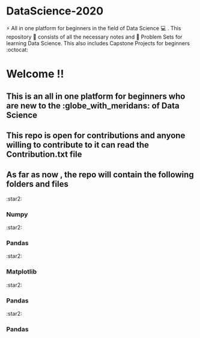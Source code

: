 # DataScience-2020
:zap: All in one platform for beginners in the field of Data Science :computer: . This repository :file_folder: consists of all the necessary notes and :notebook: Problem Sets for learning Data Science. This also includes Capstone Projects for beginners  :octocat: 

<h1> Welcome !!</h1>
<p>
  <h2>This is an all in one platform for beginners who are new to the :globe_with_meridans: of Data Science</h2>
  <h2>This repo is open for contributions and anyone willing to contribute to it can read the Contribution.txt file</h2>
  <h2>As far as now , the repo will contain the following folders and files</h2>
  <p>
  :star2: <h3>Numpy</h3>
  :star2: <h3>Pandas</h3>
  :star2: <h3>Matplotlib</h3>
  :star2: <h3>Pandas</h3>
  :star2: <h3>Pandas</h3>
  </p>
</p>

